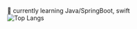 🌱 currently learning Java/SpringBoot, swift</br>
![Top Langs](https://github-readme-stats.vercel.app/api/top-langs/?username=dev-summer&layout=compact&hide=csharp)


<!---
dev-summer/dev-summer is a ✨ special ✨ repository because its `README.md` (this file) appears on your GitHub profile.
You can click the Preview link to take a look at your changes.
--->
